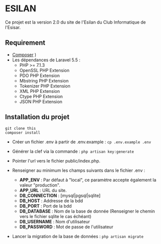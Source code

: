 # ESILAN

Ce projet est la version 2.0 du site de l'Esilan du Club Informatique de l'Esisar.

## Requirement
* [Composer](https://getcomposer.org/download/) )
* Les dépendances de Laravel 5.5 :
    * PHP >= 7.1.3
    * OpenSSL PHP Extension
    * PDO PHP Extension
    * Mbstring PHP Extension
    * Tokenizer PHP Extension
    * XML PHP Extension
    * Ctype PHP Extension
    * JSON PHP Extension

## Installation du projet

    git clone this
    composer install


- Créer un fichier .env à partir de .env.example : ```cp .env.example .env```
- Générer la clef via la commande : ```php artisan key:generate```
- Pointer l'url vers le fichier public/index.php. 
- Renseigner au minimum les champs suivants dans le fichier .env :
    - **APP_ENV** : Par défaut à "local", ce paramètre accepte également la valeur "production".
    - **APP_URL** : URL du site.
    - **DB_CONNECTION** : [mysql|pgsql|sqlite]
    - **DB_HOST** : Addresse de la bdd
    - **DB_PORT** : Port de la bdd
    - **DB_DATABASE** : Nom de la base de donnée (Renseigner le chemin vers le fichier sqlite le cas échéant)
    - **DB_USERNAME** : Nom d'utilisateur
    - **DB_PASSWORD** : Mot de passe de l'utilisateur

- Lancer la migration de la base de données : ```php artisan migrate```